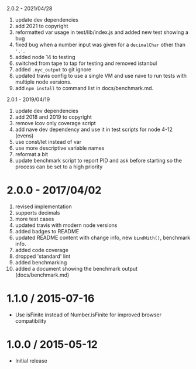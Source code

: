 2.0.2 - 2021/04/28

1. update dev dependencies
2. add 2021 to copyright
3. reformatted var usage in test/lib/index.js and added new test showing a bug
4. fixed bug when a number input was given for a `decimalChar` other than `'.'`.
5. added node 14 to testing
6. switched from tape to tap for testing and removed istanbul
7. added `.nyc_output` to git ignore
8. updated travis config to use a single VM and use nave to run tests with multiple node versions.
9. add `npm install` to command list in docs/benchmark.md.

2.0.1 - 2019/04/19

1. update dev dependencies
2. add 2018 and 2019 to copyright
3. remove lcov only coverage script
4. add nave dev dependency and use it in test scripts for node 4-12 (evens)
5. use const/let instead of var
6. use more descriptive variable names
7. reformat a bit
8. update benchmark script to report PID and ask before starting so the process can be set to a high priority

2.0.0 - 2017/04/02
==================

1. revised implementation
2. supports decimals
3. more test cases
4. updated travis with modern node versions
5. added badges to README
6. updated README content with change info, new `bindWith()`, benchmark info.
7. added code coverage
8. dropped 'standard' lint
9. added benchmarking
10. added a document showing the benchmark output (docs/benchmark.md)


1.1.0 / 2015-07-16
==================

* Use isFinite instead of Number.isFinite for improved browser compatibility

1.0.0 / 2015-05-12
==================

  * Initial release
